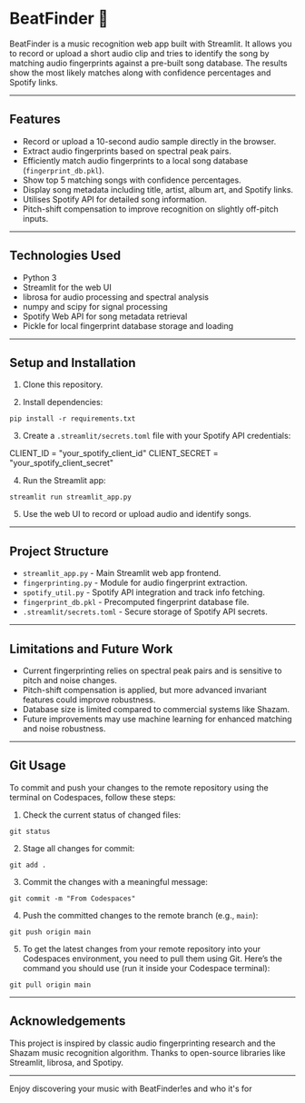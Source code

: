 # BeatFinder 🎤

BeatFinder is a music recognition web app built with Streamlit. It allows you to record or upload a short audio clip and tries to identify the song by matching audio fingerprints against a pre-built song database. The results show the most likely matches along with confidence percentages and Spotify links.

---

## Features

- Record or upload a 10-second audio sample directly in the browser.
- Extract audio fingerprints based on spectral peak pairs.
- Efficiently match audio fingerprints to a local song database (`fingerprint_db.pkl`).
- Show top 5 matching songs with confidence percentages.
- Display song metadata including title, artist, album art, and Spotify links.
- Utilises Spotify API for detailed song information.
- Pitch-shift compensation to improve recognition on slightly off-pitch inputs.

---

## Technologies Used

- Python 3
- Streamlit for the web UI
- librosa for audio processing and spectral analysis
- numpy and scipy for signal processing
- Spotify Web API for song metadata retrieval
- Pickle for local fingerprint database storage and loading

---

## Setup and Installation

1. Clone this repository.

2. Install dependencies:

```
pip install -r requirements.txt
```

3. Create a `.streamlit/secrets.toml` file with your Spotify API credentials:

CLIENT_ID = "your_spotify_client_id"
CLIENT_SECRET = "your_spotify_client_secret"

4. Run the Streamlit app:

```
streamlit run streamlit_app.py
```

5. Use the web UI to record or upload audio and identify songs.

---

## Project Structure

- `streamlit_app.py` - Main Streamlit web app frontend.
- `fingerprinting.py` - Module for audio fingerprint extraction.
- `spotify_util.py` - Spotify API integration and track info fetching.
- `fingerprint_db.pkl` - Precomputed fingerprint database file.
- `.streamlit/secrets.toml` - Secure storage of Spotify API secrets.

---

## Limitations and Future Work

- Current fingerprinting relies on spectral peak pairs and is sensitive to pitch and noise changes.
- Pitch-shift compensation is applied, but more advanced invariant features could improve robustness.
- Database size is limited compared to commercial systems like Shazam.
- Future improvements may use machine learning for enhanced matching and noise robustness.

---

## Git Usage

To commit and push your changes to the remote repository using the terminal on Codespaces, follow these steps:

1. Check the current status of changed files:

```
git status
```

2. Stage all changes for commit:

```
git add .
```

3. Commit the changes with a meaningful message:

```
git commit -m "From Codespaces"
```
4. Push the committed changes to the remote branch (e.g., `main`):

```
git push origin main
```

5. To get the latest changes from your remote repository into your Codespaces environment, you need to pull them using Git. Here’s the command you should use (run it inside your Codespace terminal):

```
git pull origin main
```

---

## Acknowledgements

This project is inspired by classic audio fingerprinting research and the Shazam music recognition algorithm. Thanks to open-source libraries like Streamlit, librosa, and Spotipy.

---

Enjoy discovering your music with BeatFinder!es and who it's for

